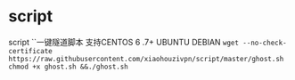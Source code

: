 # script
script
``一键隧道脚本
支持CENTOS 6 .7+
    UBUNTU DEBIAN 
`wget --no-check-certificate https://raw.githubusercontent.com/xiaohouzivpn/script/master/ghost.sh chmod +x ghost.sh &&./ghost.sh`
